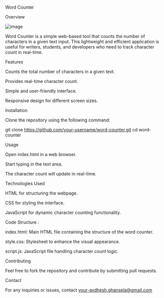 Word Counter

Overview

![image](https://github.com/user-attachments/assets/b48d73f8-3c97-49bd-9c6d-bd2bd918e92b)


Word Counter is a simple web-based tool that counts the number of characters in a given text input. This lightweight and efficient application is useful for writers, students, and developers who need to track character count in real-time.

Features

Counts the total number of characters in a given text.

Provides real-time character count.

Simple and user-friendly interface.

Responsive design for different screen sizes.

Installation

Clone the repository using the following command:

git clone https://github.com/your-username/word-counter.git
cd word-counter

Usage

Open index.html in a web browser.

Start typing in the text area.

The character count will update in real-time.

Technologies Used

HTML for structuring the webpage.

CSS for styling the interface.

JavaScript for dynamic character counting functionality.

Code Structure : 

index.html: Main HTML file containing the structure of the word counter.

style.css: Stylesheet to enhance the visual appearance.

script.js: JavaScript file handling character count logic.

Contributing

Feel free to fork the repository and contribute by submitting pull requests.



Contact

For any inquiries or issues, contact your-avdhesh.ghansela@gmail.com
